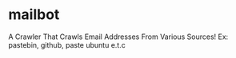 # mailbot
A Crawler That Crawls Email Addresses From Various Sources! Ex: pastebin, github, paste ubuntu e.t.c
